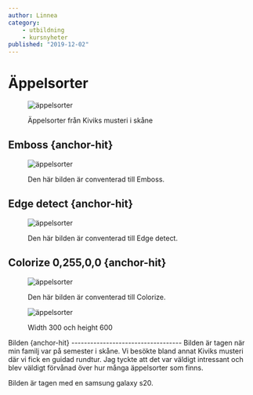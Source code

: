 ```yaml
---
author: Linnea
category:
    - utbildning
    - kursnyheter
published: "2019-12-02"
---
```

Äppelsorter
==================================
<figure class="figure center">
    <img src="image/apple.jpg?&w=400&h=400" alt="äppelsorter">
    <figcaption>
        <p>Äppelsorter från Kiviks musteri i skåne</p>
    </figcaption>
</figure>


Emboss {anchor-hit}
-----------------------------------
<figure class="figure center">
    <img src="image/apple.jpg?&w=800&h=500&f=emboss" alt="äppelsorter">
    <figcaption>
        <p>Den här bilden är conventerad till Emboss.</p>
    </figcaption>
</figure>




Edge detect {anchor-hit}
-----------------------------------
<figure class="figure center">
    <img src="image/apple.jpg?&w=600&h=300&f=edgedetect" alt="äppelsorter">
    <figcaption>
        <p>Den här bilden är conventerad till Edge detect.</p>
    </figcaption>
</figure>




Colorize 0,255,0,0 {anchor-hit}
-----------------------------------
<figure class="figure center">
    <img src="image/apple.jpg?&w=300&h=600&f=colorize,0,255,0,0" alt="äppelsorter">
    <figcaption>
        <p>Den här bilden är conventerad till Colorize.</p>
    </figcaption>
</figure>




<figure class="figure right">
    <img src="image/apple.jpg?&w=300&h=600" alt="äppelsorter">
    <figcaption>
        <p>Width 300 och height 600</p>
    </figcaption>
</figure>
Bilden {anchor-hit}
-----------------------------------
Bilden är tagen när min familj var på semester i skåne. Vi besökte bland annat Kiviks musteri där vi fick en guidad rundtur. Jag tyckte att det var väldigt intressant och blev väldigt förvånad över hur många äppelsorter som finns.  

Bilden är tagen med en samsung galaxy s20.    
